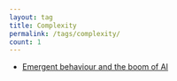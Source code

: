 ```yaml
---
layout: tag
title: Complexity
permalink: /tags/complexity/
count: 1
---
```


- [Emergent behaviour and the boom of AI](https://blog.alphasmanifesto.com/2023/09/04/emergent-ai/)
